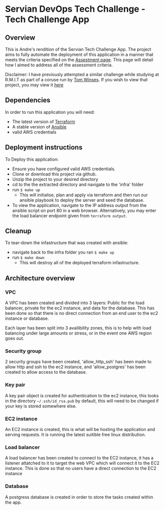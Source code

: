 # Servian DevOps Tech Challenge - Tech Challenge App

## Overview
This is Andre's rendition of the Servian Tech Challenge App. The project aims to fully automate the deployment of this application in a manner that meets the criteria specified on the [Assestment page](https://github.com/AndreGPilakis/TechChallengeApp/blob/master/ASSESSMENT.md). This page will detail how I aimed to address all of the assessment criteria.

Disclaimer: I have previously attempted a similar challenge while studying at R.M.I.T as part of a coruse run by [Tom Winses](https://github.com/TWinsnes). If you wish to view that project, you may view it [here](https://github.com/AndreGPilakis/Servian-tech-test-app)

## Dependencies
In order to run this application you will need:
- The latest version of [Terraform](https://learn.hashicorp.com/terraform/getting-started/install.html)
- A stable version of [Ansible](https://docs.ansible.com/ansible/latest/installation_guide/intro_installation.html)
- valid AWS credentials

## Deployment instructions
To Deploy this application:
- Ensure you have configured valid AWS credentials.
- Clone or download this project via github.
- Unzip the project to your desired directory
- cd to the the extracted directory and navigate to the 'infra' folder
- run `$ make up`
    - This will initialise, plan and apply via terraform and then run our ansible playbook to deploy the server and seed the database.
- To view the application, navigate to the IP address output from the ansible script on port 80 in a web browser. Alternatively, you may enter the load balancer endpoint given from `terraform output`.

## Cleanup
To tear-down the infastructure that was created with ansible: 
- navigate back to the infra folder you ran `$ make up`
- run `$ make down`
    - This will destroy all of the deployed terraform infastructure.


## Architecture overview
### VPC
A VPC has been created and divided into 3 layers: Public for the load balancer, private for the ec2 instance, and data for the database. This has been done so that there is no direct connection from an end user to the ec2 instance or database.

Each layer has been split into 3 availibility zones, this is to help with load balancing under large amounts or stress, or in the event one AWS region goes out.

### Security group
2 security groups have been created, 'allow_http_ssh' has been made to allow http and ssh to the ec2 instance, and 'allow_postgres' has been created to allow access to the database.

### Key pair
A key pair object is created for authentication to the ec2 instance, this looks in the directory `~/.ssh/id_rsa.pub` by default, this will need to be changed if your key is stored somewhere else.

### EC2 instance
An EC2 instance is created, this is what will be hosting the application and serving requests. It is running the latest suitible free linux distribution.

### Load balancer
A load balancer has been created to connect to the EC2 instance, it has a listener attatched to it to target the web VPC which will connect it to the EC2 instance. This is done so that no users have a direct connection to the EC2 instance

### Database
A postgress database is created in order to store the tasks created within the app.

